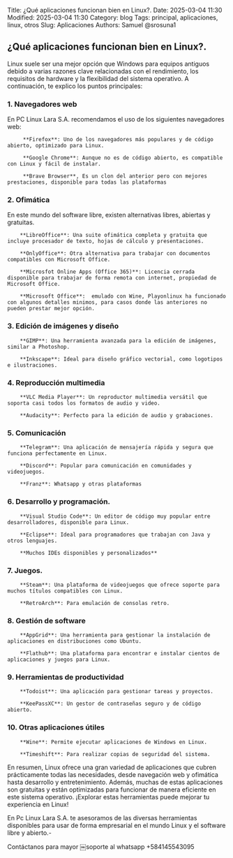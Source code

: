 Title: ¿Qué aplicaciones funcionan bien en Linux?.
Date: 2025-03-04 11:30 
Modified: 2025-03-04 11:30 
Category: blog Tags: principal, aplicaciones, linux, otros 
Slug: Aplicaciones Authors: Samuel @srosuna1 

## ¿Qué aplicaciones funcionan bien en Linux?.
Linux suele ser una mejor opción que Windows para equipos antiguos debido a varias razones clave relacionadas con el rendimiento, los requisitos de hardware y la flexibilidad del sistema operativo. A continuación, te explico los puntos principales:

### 1. Navegadores web

En PC Linux Lara S.A. recomendamos el uso de los siguientes navegadores web:

		 **Firefox**: Uno de los navegadores más populares y de código abierto, optimizado para Linux.

		 **Google Chrome**: Aunque no es de código abierto, es compatible con Linux y fácil de instalar.

		 **Brave Browser**, Es un clon del anterior pero con mejores prestaciones, disponible para todas las plataformas



### 2. Ofimática

En este mundo del software libre, existen alternativas libres, abiertas y gratuitas.

		**LibreOffice**: Una suite ofimática completa y gratuita que incluye procesador de texto, hojas de cálculo y presentaciones.

		**OnlyOffice**: Otra alternativa para trabajar con documentos compatibles con Microsoft Office.

		**Microsfot Online Apps (Office 365)**: Licencia cerrada disponible para trabajar de forma remota con internet, propiedad de Microsoft Office.

		**Microsoft Office**:  emulado con Wine, Playonlinux ha funcionado con algunos detalles minimos, para casos donde las anteriores no pueden prestar mejor opción.


### 3. Edición de imágenes y diseño

		**GIMP**: Una herramienta avanzada para la edición de imágenes, similar a Photoshop.

		**Inkscape**: Ideal para diseño gráfico vectorial, como logotipos e ilustraciones.



### 4. Reproducción multimedia

		**VLC Media Player**: Un reproductor multimedia versátil que soporta casi todos los formatos de audio y video.

		**Audacity**: Perfecto para la edición de audio y grabaciones.

### 5. Comunicación


		**Telegram**: Una aplicación de mensajería rápida y segura que funciona perfectamente en Linux.

		**Discord**: Popular para comunicación en comunidades y videojuegos.

		**Franz**: Whatsapp y otras plataformas 

### 6. Desarrollo y programación.

		**Visual Studio Code**: Un editor de código muy popular entre desarrolladores, disponible para Linux.

		**Eclipse**: Ideal para programadores que trabajan con Java y otros lenguajes.

		**Muchos IDEs disponibles y personalizados**

### 7. Juegos.

		**Steam**: Una plataforma de videojuegos que ofrece soporte para muchos títulos compatibles con Linux.

		**RetroArch**: Para emulación de consolas retro.

### 8. Gestión de software

		**AppGrid**: Una herramienta para gestionar la instalación de aplicaciones en distribuciones como Ubuntu.

		**Flathub**: Una plataforma para encontrar e instalar cientos de aplicaciones y juegos para Linux.

### 9. Herramientas de productividad

		**Todoist**: Una aplicación para gestionar tareas y proyectos.

		**KeePassXC**: Un gestor de contraseñas seguro y de código abierto.

### 10. Otras aplicaciones útiles

		**Wine**: Permite ejecutar aplicaciones de Windows en Linux.
	
		**Timeshift**: Para realizar copias de seguridad del sistema.




En resumen, Linux ofrece una gran variedad de aplicaciones que cubren prácticamente todas las necesidades, desde navegación web y ofimática hasta desarrollo y entretenimiento. Además, muchas de estas aplicaciones son gratuitas y están optimizadas para funcionar de manera eficiente en este sistema operativo. ¡Explorar estas herramientas puede mejorar tu experiencia en Linux!


En Pc Linux Lara S.A. te asesoramos de las diversas herramientas disponibles para usar de forma empresarial en el mundo Linux y el software libre y abierto.-


Contáctanos para mayor ￼soporte al whatsapp +584145543095
